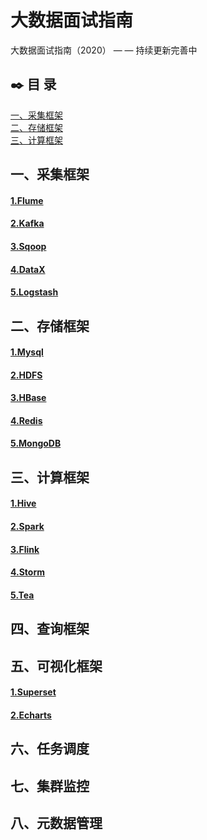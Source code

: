 # 大数据面试指南

大数据面试指南（2020） — —  持续更新完善中

## :black_nib: 目  录

<nav>
<a href="https://github.com/bigdata2018/BigData-Hadoop#%E4%B8%80%E7%8E%AF%E5%A2%83%E6%90%AD%E5%BB%BA">一、采集框架</a><br/>
<a href="https://github.com/bigdata2018/BigData-Hadoop#%E4%BA%8Chadoop%E5%85%A5%E9%97%A8%E5%88%B0%E8%BF%9B%E9%98%B6">二、存储框架</a><br/>
<a href="https://github.com/bigdata2018/BigData-Hadoop#%E4%B8%89hadoop%E9%AB%98%E7%BA%A7">三、计算框架</a><br/>
</nav>



## 一、采集框架

#### [1.Flume](https://github.com/bigdata2018/BigData/blob/master/notes/installation/Hive%E5%AE%89%E8%A3%85.md)

#### [2.Kafka]()

#### [3.Sqoop]()

#### [4.DataX](https://github.com/bigdata2018/BigData/blob/master/notes/installation/Hive%E5%AE%89%E8%A3%85.md)

#### [5.Logstash](https://github.com/bigdata2018/BigData/blob/master/notes/installation/Hive%E5%AE%89%E8%A3%85.md)



## 二、存储框架

#### [1.Mysql](https://github.com/bigdata2018/BigData/blob/master/notes/installation/Hive%E5%AE%89%E8%A3%85.md)

#### [2.HDFS]()

#### [3.HBase]()

#### [4.Redis]()

#### [5.MongoDB]()

## 三、计算框架

#### [1.Hive](#)

#### [2.Spark](#)

#### [3.Flink](#)

#### [4.Storm](#)

#### [5.Tea](#)

## 四、查询框架



## 五、可视化框架

#### [1.Superset]()

#### [2.Echarts]()

## 六、任务调度



## 七、集群监控



## 八、元数据管理

